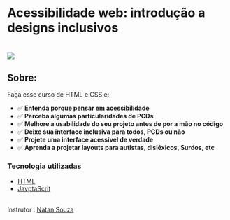 # Acessibilidade web: introdução a designs inclusivos

<h1>
   <img src="https://i.ibb.co/gz1LR01/ACESSIBILIDADE-WEB-INTRODU-O-A-DESIGNS-INCLUSIVOS.png" border="0">
</h1>
 

## Sobre: 
Faça esse curso de HTML e CSS e:<br>
- ✅ **Entenda porque pensar em acessibilidade**<br>
- ✅ **Perceba algumas particularidades de PCDs**<br>
- ✅ **Melhore a usabilidade do seu projeto antes de por a mão no código**<br>
- ✅ **Deixe sua interface inclusiva para todos, PCDs ou não**<br>
- ✅ **Projete uma interface acessível de verdade**<br>
- ✅ **Aprenda a projetar layouts para autistas, disléxicos, Surdos, etc**<br>

###  Tecnologia utilizadas

* <a href="https://www.w3schools.com/html">HTML</a> 
* <a href="https://developer.mozilla.org/pt-BR/docs/Aprender/JavaScript">JavptaScrit</a>
<br><br>

Instrutor :  <a href="https://www.linkedin.com/in/designernatan/" >Natan Souza</a>